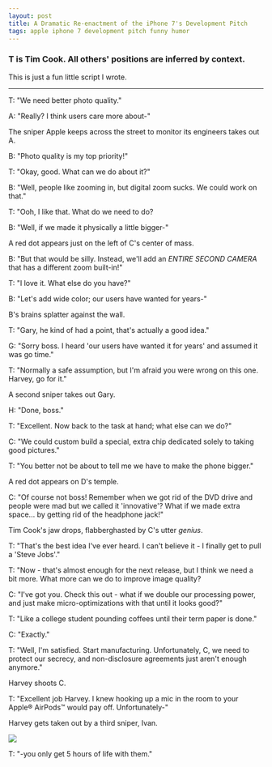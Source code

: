 ```yaml
---
layout: post
title: A Dramatic Re-enactment of the iPhone 7's Development Pitch
tags: apple iphone 7 development pitch funny humor
---
```


### T is Tim Cook. All others' positions are inferred by context.

This is just a fun little script I wrote.

----

T: "We need better photo quality."

A: "Really? I think users care more about-"

The sniper Apple keeps across the street to monitor its engineers takes out A.

B: "Photo quality is my top priority!"

T: "Okay, good. What can we do about it?"

B: "Well, people like zooming in, but digital zoom sucks. We could work on that."

T: "Ooh, I like that. What do we need to do?

B: "Well, if we made it physically a little bigger-"

A red dot appears just on the left of C's center of mass.

B: "But that would be silly. Instead, we'll add an *ENTIRE SECOND CAMERA* that has a different zoom built-in!"

T: "I love it. What else do you have?"

B: "Let's add wide color; our users have wanted for years-"

B's brains splatter against the wall.

T: "Gary, he kind of had a point, that's actually a good idea."

G: "Sorry boss. I heard 'our users have wanted it for years' and assumed it was go time."

T: "Normally a safe assumption, but I'm afraid you were wrong on this one. Harvey, go for it."

A second sniper takes out Gary.

H: "Done, boss."

T: "Excellent. Now back to the task at hand; what else can we do?"

C: "We could custom build a special, extra chip dedicated solely to taking good pictures."

T: "You better not be about to tell me we have to make the phone bigger."

A red dot appears on D's temple.

C: "Of course not boss! Remember when we got rid of the DVD drive and people were mad but we called it 'innovative'? What if we made extra space... by getting rid of the headphone jack!"

Tim Cook's jaw drops, flabberghasted by C's utter *genius*.

T: "That's the best idea I've ever heard. I can't believe it - I finally get to pull a 'Steve Jobs'."

T: "Now - that's almost enough for the next release, but I think we need a bit more. What more can we do to improve image quality?

C: "I've got you. Check this out - what if we double our processing power, and just make micro-optimizations with that until it looks good?"

T: "Like a college student pounding coffees until their term paper is done."

C: "Exactly."

T: "Well, I'm satisfied. Start manufacturing. Unfortunately, C, we need to protect our secrecy, and non-disclosure agreements just aren't enough anymore."

Harvey shoots C. 

T: "Excellent job Harvey. I knew hooking up a mic in the room to your Apple® AirPods™ would pay off. Unfortunately-"

Harvey gets taken out by a third sniper, Ivan.

![]({{site.baseurl}}/{{site.post_images_path}}yeah.jpeg)

T: "-you only get 5 hours of life with them."